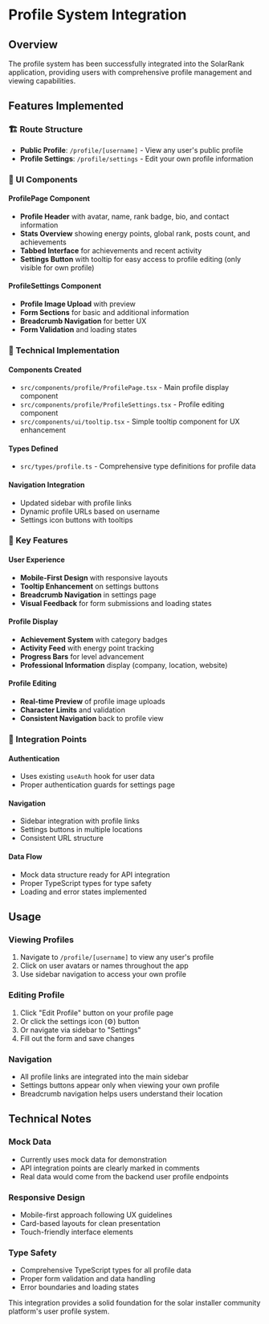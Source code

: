 # Profile System Integration

## Overview
The profile system has been successfully integrated into the SolarRank application, providing users with comprehensive profile management and viewing capabilities.

## Features Implemented

### 🏗️ Route Structure
- **Public Profile**: `/profile/[username]` - View any user's public profile
- **Profile Settings**: `/profile/settings` - Edit your own profile information

### 🎨 UI Components

#### ProfilePage Component
- **Profile Header** with avatar, name, rank badge, bio, and contact information
- **Stats Overview** showing energy points, global rank, posts count, and achievements
- **Tabbed Interface** for achievements and recent activity
- **Settings Button** with tooltip for easy access to profile editing (only visible for own profile)

#### ProfileSettings Component  
- **Profile Image Upload** with preview
- **Form Sections** for basic and additional information
- **Breadcrumb Navigation** for better UX
- **Form Validation** and loading states

### 🔧 Technical Implementation

#### Components Created
- `src/components/profile/ProfilePage.tsx` - Main profile display component
- `src/components/profile/ProfileSettings.tsx` - Profile editing component
- `src/components/ui/tooltip.tsx` - Simple tooltip component for UX enhancement

#### Types Defined
- `src/types/profile.ts` - Comprehensive type definitions for profile data

#### Navigation Integration
- Updated sidebar with profile links
- Dynamic profile URLs based on username
- Settings icon buttons with tooltips

### 🎯 Key Features

#### User Experience
- **Mobile-First Design** with responsive layouts
- **Tooltip Enhancement** on settings buttons
- **Breadcrumb Navigation** in settings page
- **Visual Feedback** for form submissions and loading states

#### Profile Display
- **Achievement System** with category badges
- **Activity Feed** with energy point tracking
- **Progress Bars** for level advancement
- **Professional Information** display (company, location, website)

#### Profile Editing
- **Real-time Preview** of profile image uploads
- **Character Limits** and validation
- **Consistent Navigation** back to profile view

### 🚀 Integration Points

#### Authentication
- Uses existing `useAuth` hook for user data
- Proper authentication guards for settings page

#### Navigation
- Sidebar integration with profile links
- Settings buttons in multiple locations
- Consistent URL structure

#### Data Flow
- Mock data structure ready for API integration
- Proper TypeScript types for type safety
- Loading and error states implemented

## Usage

### Viewing Profiles
1. Navigate to `/profile/[username]` to view any user's profile
2. Click on user avatars or names throughout the app
3. Use sidebar navigation to access your own profile

### Editing Profile
1. Click "Edit Profile" button on your profile page
2. Or click the settings icon (⚙️) button
3. Or navigate via sidebar to "Settings"
4. Fill out the form and save changes

### Navigation
- All profile links are integrated into the main sidebar
- Settings buttons appear only when viewing your own profile
- Breadcrumb navigation helps users understand their location

## Technical Notes

### Mock Data
- Currently uses mock data for demonstration
- API integration points are clearly marked in comments
- Real data would come from the backend user profile endpoints

### Responsive Design
- Mobile-first approach following UX guidelines
- Card-based layouts for clean presentation
- Touch-friendly interface elements

### Type Safety
- Comprehensive TypeScript types for all profile data
- Proper form validation and data handling
- Error boundaries and loading states

This integration provides a solid foundation for the solar installer community platform's user profile system. 